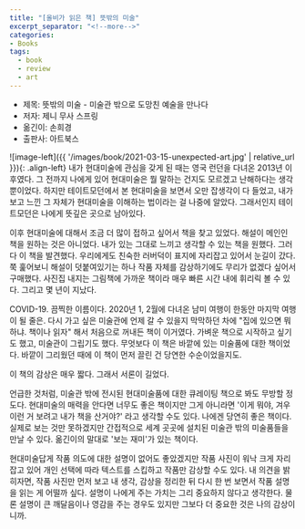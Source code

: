 ```yaml
---
title: "[올비가 읽은 책] 뜻밖의 미술"
excerpt_separator: "<!--more-->"
categories:
- Books
tags:
  - book
  - review
  - art
---
```


* 제목: 뜻밖의 미술 - 미술관 밖으로 도망친 예술을 만나다
* 저자: 제니 무사 스프링
* 옮긴이: 손희경
* 출판사: 아트북스

<!--more-->

![image-left]({{ '/images/book/2021-03-15-unexpected-art.jpg' | relative_url }}){: .align-left} 내가 현대미술에 관심을 갖게 된 때는 영국 런던을 다녀온 2013년 이후였다. 그 전까지 나에게 있어 현대미술은 뭘 말하는 건지도 모르겠고 난해하다는 생각 뿐이었다. 하지만 테이트모던에서 본 현대미술을 보면서 오만 잡생각이 다 들었고, 내가 보고 느낀 그 자체가 현대미술을 이해하는 법이라는 걸 나중에 알았다. 그래서인지 테이트모던은 나에게 뜻깊은 곳으로 남아있다.

이후 현대미술에 대해서 조금 더 많이 접하고 싶어서 책을 찾고 있었다. 해설이 메인인 책을 원하는 것은 아니었다. 내가 있는 그대로 느끼고 생각할 수 있는 책을 원했다. 그러다 이 책을 발견했다. 우리에게도 친숙한 러버덕이 표지에 자리잡고 있어서 눈길이 갔다. 쭉 훑어보니 해설이 덧붙여있기는 하나 작품 자체를 감상하기에도 무리가 없겠다 싶어서 구매했다. 사진집 내지는 그림책에 가까운 책이라 매우 빠른 시간 내에 휘리릭 볼 수 있다. 그리고 몇 년이 지났다.

COVID-19. 끔찍한 이름이다. 2020년 1, 2월에 다녀온 남미 여행이 한동안 마지막 여행이 될 줄은. 다시 가고 싶은 미술관에 언제 갈 수 있을지 막막하던 차에 "집에 있으면 뭐하냐. 책이나 읽자" 해서 처음으로 꺼내든 책이 이거였다. 가벼운 책으로 시작하고 싶기도 했고, 미술관이 그립기도 했다. 무엇보다 이 책은 바깥에 있는 미술품에 대한 책이었다. 바깥이 그리웠던 때에 이 책이 먼저 끌린 건 당연한 수순이었을지도.

이 책의 감상은 매우 짧다. 그래서 서론이 길었다.

언급한 것처럼, 미술관 밖에 전시된 현대미술품에 대한 큐레이팅 책으로 봐도 무방할 정도다. 현대미술의 매력을 안다면 너무도 좋은 책이지만 그게 아니라면 '이게 뭐야, 겨우 이런 거 보려고 내가 책을 산거야?' 라고 생각할 수도 있다. 나에겐 당연히 좋은 책이다. 실제로 보는 것만 못하겠지만 간접적으로 세계 곳곳에 설치된 미술관 밖의 미술품들을 만날 수 있다. 옮긴이의 말대로 '보는 재미'가 있는 책이다.

현대미술답게 작품 의도에 대한 설명이 없어도 좋았겠지만 작품 사진이 워낙 크게 자리잡고 있어 개인 선택에 따라 텍스트를 스킵하고 작품만 감상할 수도 있다. 내 의견을 밝히자면, 작품 사진만 먼저 보고 내 생각, 감상을 정리한 뒤 다시 한 번 보면서 작품 설명을 읽는 게 어떨까 싶다. 설명이 나에게 주는 가치는 그리 중요하지 않다고 생각한다. 물론 설명이 큰 깨달음이나 영감을 주는 경우도 있지만 그보다 더 중요한 것은 나의 감상이니까.